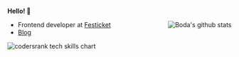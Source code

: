 **Hello! 👋**

<img align="right" src="https://github-readme-stats.vercel.app/api?username=bodazhao&show_icons=true&theme=graywhite" alt="Boda's github stats"/>

- Frontend developer at [Festicket](https://www.festicket.com/)
- [Blog](https://boda.dev/)

![codersrank tech skills chart](https://cr-skills-chart-widget.azurewebsites.net/api/api?username=bodazhao)
